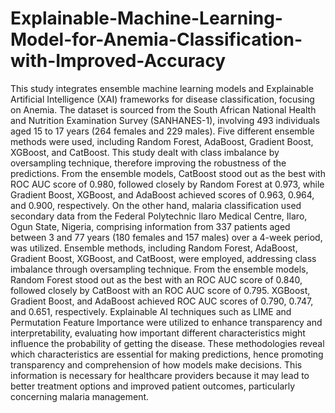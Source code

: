 # Explainable-Machine-Learning-Model-for-Anemia-Classification-with-Improved-Accuracy


This study integrates ensemble machine learning models and Explainable Artificial Intelligence (XAI) frameworks for disease classification, focusing on Anemia. The dataset is sourced from the South African National Health and Nutrition Examination Survey (SANHANES-1), involving 493 individuals aged 15 to 17 years (264 females and 229 males). Five different ensemble methods were used, including Random Forest, AdaBoost, Gradient Boost, XGBoost, and CatBoost. This study dealt with class imbalance by oversampling technique, therefore improving the robustness of the predictions. From the ensemble models, CatBoost stood out as the best with ROC AUC score of  0.980, followed closely by Random Forest at 0.973, while Gradient Boost, XGBoost, and AdaBoost achieved scores of 0.963, 0.964, and 0.900, respectively. On the other hand, malaria classification used secondary data from the Federal Polytechnic Ilaro Medical Centre, Ilaro, Ogun State, Nigeria, comprising information from 337 patients aged between 3 and 77 years (180 females and 157 males) over a 4-week period, was utilized. Ensemble methods, including Random Forest, AdaBoost, Gradient Boost, XGBoost, and CatBoost, were employed, addressing class imbalance through oversampling technique. From the ensemble models, Random Forest stood out as the best with an ROC AUC score of 0.840, followed closely by CatBoost with an ROC AUC score of 0.795. XGBoost, Gradient Boost, and AdaBoost achieved ROC AUC scores of 0.790, 0.747, and 0.651, respectively. Explainable AI techniques such as LIME and Permutation Feature Importance were utilized to enhance transparency and interpretability, evaluating how important different characteristics might influence the probability of getting the disease. These methodologies reveal which characteristics are essential for making predictions, hence promoting transparency and comprehension of how models make decisions. This information is necessary for healthcare providers because it may lead to better treatment options and improved patient outcomes, particularly concerning malaria management.
